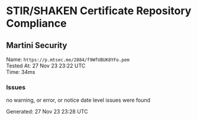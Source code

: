 # STIR/SHAKEN Certificate Repository Compliance

## Martini Security

Name: `https://p.mtsec.me/2884/f9WfUBUK8YFo.pem`\
Tested At: 27 Nov 23 23:22 UTC\
Time: 34ms

### Issues

no warning, or error, or notice date level issues were found

Generated: 27 Nov 23 23:28 UTC